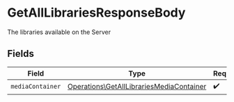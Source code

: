 # GetAllLibrariesResponseBody

The libraries available on the Server


## Fields

| Field                                                                                                | Type                                                                                                 | Required                                                                                             | Description                                                                                          |
| ---------------------------------------------------------------------------------------------------- | ---------------------------------------------------------------------------------------------------- | ---------------------------------------------------------------------------------------------------- | ---------------------------------------------------------------------------------------------------- |
| `mediaContainer`                                                                                     | [Operations\GetAllLibrariesMediaContainer](../../Models/Operations/GetAllLibrariesMediaContainer.md) | :heavy_check_mark:                                                                                   | N/A                                                                                                  |